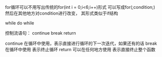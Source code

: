 for循环可以不用写出传统的for(int i = 0;i<6;i++)形式
可以写成for(;condition;) 然后在其他地方对condition进行改变， 其形式类似于if结构

while 
do while


控制流语句： continue  break  return

continue 在循环中使用，表示直接进行循环的下一次迭代，如果还有的话
break  在循环中使用 表示终止循环
return  可以在任何地方使用 表示直接终止整个函数


